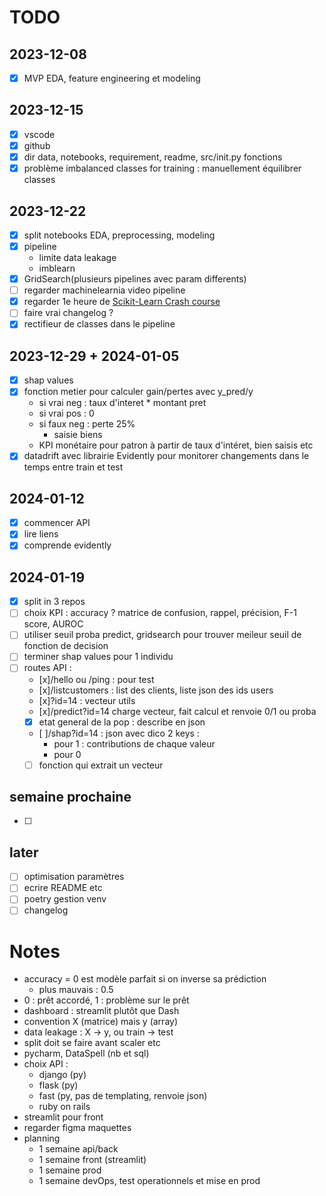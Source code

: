 # TODO
## 2023-12-08
- [x] MVP EDA, feature engineering et modeling
## 2023-12-15
- [x] vscode
- [x] github
- [x] dir data, notebooks, requirement, readme, src/init.py fonctions
- [x] problème imbalanced classes for training : manuellement équilibrer classes
## 2023-12-22
- [x] split notebooks EDA, preprocessing, modeling
- [x] pipeline
    - limite data leakage
    - imblearn
- [x] GridSearch(plusieurs pipelines avec param differents)
- [ ] regarder machinelearnia video pipeline
- [x] regarder 1e heure de [Scikit-Learn Crash course](https://yewtu.be/watch?v=0B5eIE_1vpU) 
- [ ] faire vrai changelog ?
- [x] rectifieur de classes dans le pipeline
## 2023-12-29 + 2024-01-05
- [x] shap values
- [x] fonction metier pour calculer gain/pertes avec y_pred/y
    - si vrai neg : taux d'interet * montant pret
    - si vrai pos : 0
    - si faux neg : perte 25%
        - saisie biens
	- KPI monétaire pour patron à partir de taux d'intéret, bien saisis etc
- [x] datadrift avec librairie Evidently pour monitorer changements dans le temps entre train et test
## 2024-01-12
- [x] commencer API
- [x] lire liens
- [x] comprende evidently
## 2024-01-19
- [x] split in 3 repos
- [ ] choix KPI : accuracy ? matrice de confusion, rappel, précision, F-1 score, AUROC
- [ ] utiliser seuil proba predict, gridsearch pour trouver meileur seuil de fonction de decision
- [ ] terminer shap values pour 1 individu
- [ ] routes API :
    - [x]/hello ou /ping : pour test
    - [x]/listcustomers : list des clients, liste json des ids users
    - [x]?id=14 : vecteur utils
    - [x]/predict?id=14 charge vecteur, fait calcul et renvoie 0/1 ou proba
    - [x] etat general de la pop : describe en json
    - [ ]/shap?id=14 : json avec dico 2 keys :
        -  pour 1 : contributions de chaque valeur
        -  pour 0
    - [ ] fonction qui extrait un vecteur
## semaine prochaine
- [ ] 

## later
- [ ] optimisation paramètres
- [ ] ecrire README etc
- [ ] poetry gestion venv
- [ ] changelog

# Notes
- accuracy = 0 est modèle parfait si on inverse sa prédiction
    - plus mauvais : 0.5
- 0 : prêt accordé, 1 : problème sur le prêt
- dashboard : streamlit plutôt que Dash
- convention X (matrice) mais y (array)
- data leakage : X -> y, ou train -> test
- split doit se faire avant scaler etc
- pycharm, DataSpell (nb et sql)
- choix API :
    - django (py)
    - flask (py)
    - fast (py, pas de templating, renvoie json)
    - ruby on rails
- streamlit pour front
- regarder figma maquettes
- planning
    - 1 semaine api/back
    - 1 semaine front (streamlit)
    - 1 semaine prod
    - 1 semaine devOps, test operationnels et mise en prod
